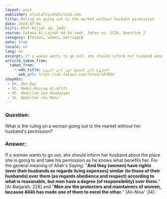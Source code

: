 ```yaml
---
layout: post
publisher: alsalafiyyah@icloud.com
title: Ruling on going out to the market without husband permission
date: 2024-07-04
hijri: Dhul-Hijjah 28, 1445
source: Fatawa Al-Lajnah Ad-Da'imah, Fatwa no. 1136, Question 2
category: [fatwas, women, marriage]
note: true
locale: en
lang: en
excerpt: If a woman wants to go out, she should inform her husband about the place she is going to and take his permission as he knows what benefits her.
article_taken_from: 
  taken_from:
    - web_title: الخروج إلى السوق دون إذن الزوج
      web_url: https://al-fatawa.com/fatwa/107894
shaykhs: 
 - Sh. Ibn Baz
 - Sh. Abdul-Razzaq Al-Afifi
 - Sh. Abdullah ibn Ghudayyan
 - Sh. Abdullah ibn Mani'
---
```


### Question: 
What is the ruling on a woman going out to the market without her husband's permission?

### Answer: 
If a woman wants to go out, she should inform her husband about the place she is going to and take his permission as he knows what benefits her. For the general meaning of Allah's Saying: "**And they (women) have rights (over their husbands as regards living expenses) similar (to those of their husbands) over them (as regards obedience and respect) according to what is reasonable, but men have a degree (of responsibility) over them.**" [Al-Baqarah: 228] and "**Men are the protectors and maintainers of women, because Allâh has made one of them to excel the other.**" [An-Nisa' :34]. 

